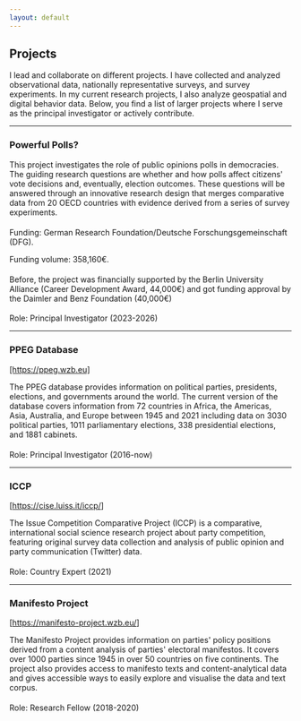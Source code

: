 ```yaml
---
layout: default
---
```


<h2 id="publs">Projects</h2>
I lead and collaborate on different projects. I have collected and analyzed observational data, nationally representative surveys, and survey experiments. In my current research projects, I also analyze geospatial and digital behavior data. Below, you find a list of larger projects where I serve as the principal investigator or actively contribute.<br>

<hr>
<h3>Powerful Polls?</h3>
<p style="margin-bottom:.5cm;">This project investigates the role of public opinions polls in democracies. The guiding research questions are whether and how polls affect citizens' vote decisions and, eventually, election outcomes. These questions will be answered through an innovative research design that merges comparative data from 20 OECD countries with evidence derived from a series of survey experiments.</p> 
<p>Funding: German Research Foundation/Deutsche Forschungsgemeinschaft (DFG). 
<p style="margin-bottom:.5cm;"> Funding volume: 358,160€. </p> 
<p style="margin-bottom:.5cm;"> Before, the project was financially supported by the Berlin University Alliance (Career Development Award,  44,000€) and got funding approval by the Daimler and Benz Foundation (40,000€)</p>
Role: Principal Investigator (2023-2026)  
<hr>
<h3>PPEG Database</h3><a href="https://ppeg.wzb.eu" target="_blank" rel="noopener noreferrer">[https://ppeg.wzb.eu]</a>
<p style="margin-bottom:.5cm;">The PPEG database provides information on political parties, presidents, elections, and governments around the world. The current version of the database covers information from 72 countries in Africa, the Americas, Asia, Australia, and Europe between 1945 and 2021 including data on 3030 political parties, 1011 parliamentary elections, 338 presidential elections, and 1881 cabinets. </p>
Role: Principal Investigator (2016-now)  
<hr>
<h3>ICCP</h3>
[<a href="https://cise.luiss.it/iccp/" target="_blank" rel="noopener noreferrer">https://cise.luiss.it/iccp/</a>]
<p style="margin-bottom:.5cm;">The Issue Competition Comparative Project (ICCP) is a comparative, international social science research project about party competition, featuring original survey data collection and analysis of public opinion and party communication (Twitter) data. </p>
Role: Country Expert (2021)
<br>
<hr>  
<h3>Manifesto Project</h3>
[<a href="https://manifesto-project.wzb.eu/" target="_blank" rel="noopener noreferrer">https://manifesto-project.wzb.eu/</a>]
<p style="margin-bottom:.5cm;">The Manifesto Project provides information on parties' policy positions derived from a content analysis of parties' electoral manifestos. It covers over 1000 parties since 1945 in over 50 countries on five continents. The project also provides access to manifesto texts and content-analytical data and gives accessible ways to easily explore and visualise the data and text corpus. </p>
Role: Research Fellow (2018-2020)